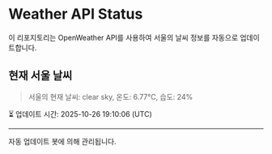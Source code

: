 
# Weather API Status

이 리포지토리는 OpenWeather API를 사용하여 서울의 날씨 정보를 자동으로 업데이트합니다.

## 현재 서울 날씨
> 서울의 현재 날씨: clear sky, 온도: 6.77°C, 습도: 24%

⏳ 업데이트 시간: 2025-10-26 19:10:06 (UTC)

---
자동 업데이트 봇에 의해 관리됩니다.
